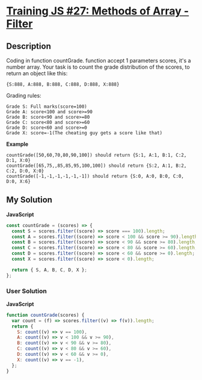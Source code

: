 # [Training JS #27: Methods of Array - Filter](https://www.codewars.com/kata/573023c81add650b84000429)

## Description

Coding in function countGrade. function accept 1 parameters scores, it's a number array. Your task is to count the grade distribution of the scores, to return an object like this:

```
{S:888, A:888, B:888, C:888, D:888, X:888}
```

Grading rules:

```
Grade S: Full marks(score=100)
Grade A: score<100 and score>=90
Grade B: score<90 and score>=80
Grade C: score<80 and score>=60
Grade D: score<60 and score>=0
Grade X: score=-1(The cheating guy gets a score like that)
```

**Example**

```
countGrade([50,60,70,80,90,100]) should return {S:1, A:1, B:1, C:2, D:1, X:0}
countGrade([65,75,,85,85,95,100,100]) should return {S:2, A:1, B:2, C:2, D:0, X:0}
countGrade([-1,-1,-1,-1,-1,-1]) should return {S:0, A:0, B:0, C:0, D:0, X:6}
```

## My Solution

**JavaScript**

```js
const countGrade = (scores) => {
  const S = scores.filter((score) => score === 100).length;
  const A = scores.filter((score) => score < 100 && score >= 90).length;
  const B = scores.filter((score) => score < 90 && score >= 80).length;
  const C = scores.filter((score) => score < 80 && score >= 60).length;
  const D = scores.filter((score) => score < 60 && score >= 0).length;
  const X = scores.filter((score) => score < 0).length;

  return { S, A, B, C, D, X };
};
```

### User Solution

**JavaScript**

```js
function countGrade(scores) {
  var count = (f) => scores.filter((v) => f(v)).length;
  return {
    S: count((v) => v == 100),
    A: count((v) => v < 100 && v >= 90),
    B: count((v) => v < 90 && v >= 80),
    C: count((v) => v < 80 && v >= 60),
    D: count((v) => v < 60 && v >= 0),
    X: count((v) => v == -1),
  };
}
```
